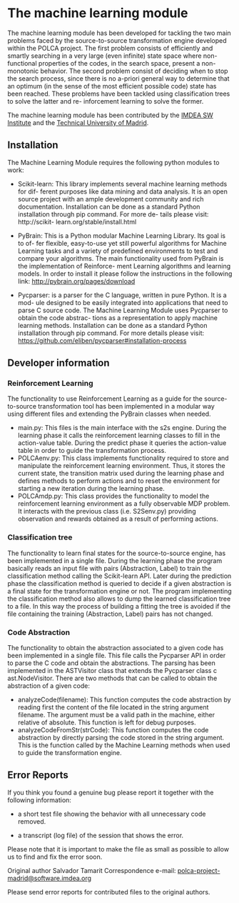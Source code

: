 The machine learning module
===========================

The machine learning module has been developed for tackling the two main problems faced by the source-to-source transformation engine developed within the POLCA project. The first problem consists of efficiently and smartly searching in a very large (even infinite) state space where non-functional properties of the codes, in the search space, present a non-monotonic behavior. The second problem consist of deciding when to stop the search process, since there is no a-priori general way to determine that an optimum (in the sense of the most efficient possible code) state has been reached. These problems have been tackled using classification trees to solve the latter and re- inforcement learning to solve the former.

The machine learning module has been contributed by the
[IMDEA SW Institute](http://software.imdea.org/es/) and the [Technical University of Madrid](http://www.upm.es/internacional).

Installation
------------

The Machine Learning Module requires the following python modules to work:
* Scikit-learn: This library implements several machine learning methods for dif- ferent purposes like data mining and data analysis. It is an open source project with an ample development community and rich documentation. Installation can be done as a standard Python installation through pip command. For more de- tails please visit:
http://scikit- learn.org/stable/install.html

* PyBrain: This is a Python modular Machine Learning Library. Its goal is to of- fer flexible, easy-to-use yet still powerful algorithms for Machine Learning tasks and a variety of predefined environments to test and compare your algorithms. The main functionality used from PyBrain is the implementation of Reinforce- ment Learning algorithms and learning models. In order to install it please follow the instructions in the following link:
                  http://pybrain.org/pages/download
* Pycparser: is a parser for the C language, written in pure Python. It is a mod- ule designed to be easily integrated into applications that need to parse C source code. The Machine Learning Module uses Pycparser to obtain the code abstrac- tions as a representation to apply machine learning methods. Installation can be done as a standard Python installation through pip command. For more details please visit:
https://github.com/eliben/pycparser#installation-process


Developer information
---------------------

### Reinforcement Learning

The functionality to use Reinforcement Learning as a guide for the source-to-source transformation tool has been implemented in a modular way using different files and extending the PyBrain classes when needed.
* main.py: This files is the main interface with the s2s engine. During the learning phase it calls the reinforcement learning classes to fill in the action-value table. During the predict phase it queries the action-value table in order to guide the transformation process.
* POLCAenv.py: This class implements functionality required to store and manipulate the reinforcement learning environment. Thus, it stores the current state, the transition matrix used during the learning phase and defines methods to perform actions and to reset the environment for starting a new iteration during the learning phase.
* POLCAmdp.py: This class provides the functionality to model the reinforcement learning environment as a fully observable MDP problem. It interacts with the previous class (i.e. S2Senv.py) providing observation and rewards obtained as a result of performing actions.

### Classification tree

The functionality to learn final states for the source-to-source engine, has been implemented in a single file. During the learning phase the program basically reads an input file with pairs (Abstraction, Label) to train the classification method calling the Scikit-learn API. Later during the prediction phase the classification method is queried to decide if a given abstraction is a final state for the transformation engine or not.
The program implementing the classification method also allows to dump the learned classification tree to a file. In this way the process of building a fitting the tree is avoided if the file containing the training (Abstraction, Label) pairs has not changed.

### Code Abstraction
The functionality to obtain the abstraction associated to a given code has been implemented in a single file. This file calls the Pycparser API in order to parse the C code and obtain the abstractions. The parsing has been implemented in the ASTVisitor class that extends the Pycparser class c ast.NodeVisitor.
There are two methods that can be called to obtain the abstraction of a given code:
* analyzeCode(filename): This function computes the code abstraction by reading first the content of the file located in the string argument filename. The argument must be a valid path in the machine, either relative of absolute. This function is left for debug purposes.
* analyzeCodeFromStr(strCode): This function computes the code abstraction by directly parsing the code stored in the string argument. This is the function called by the Machine Learning methods when used to guide the transformation engine.


Error Reports
-------------

If you think you found a genuine bug please report it together
with the following information:

  - a short test file showing the behavior with all unnecessary
    code removed.

  - a transcript (log file) of the session that shows the error.

Please note that it is important to make the file as small as possible
to allow us to find and fix the error soon.

Original author Salvador Tamarit
Correspondence e-mail: <polca-project-madrid@software.imdea.org>

Please send error reports for contributed files to the original authors.
